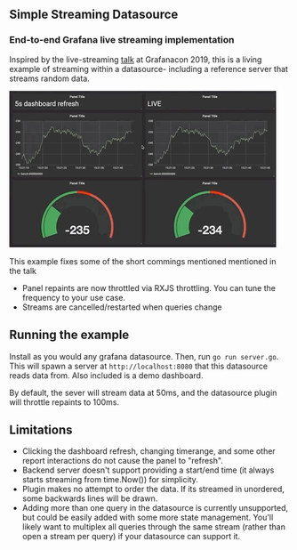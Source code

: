 ## Simple Streaming Datasource

### End-to-end Grafana live streaming implementation

Inspired by the live-streaming [talk](https://www.youtube.com/watch?v=bPrDTvlNIj8&feature=youtu.be&t=4754) at Grafanacon 2019, this is a living example of streaming within a datasource- including a reference server that streams random data.

![live streaming dashboard animation](/livedata.gif "live streaming dashboard")

This example fixes some of the short commings mentioned mentioned in the talk

* Panel repaints are now throttled via RXJS throttling. You can tune the frequency to your use case.
* Streams are cancelled/restarted when queries change

## Running the example

Install as you would any grafana datasource. Then, run `go run server.go`. This will spawn a server at `http://localhost:8080` that this datasource reads data from. Also included is a demo dashboard.

By default, the sever will stream data at 50ms, and the datasource plugin will throttle repaints to 100ms.

## Limitations

* Clicking the dashboard refresh, changing timerange, and some other report interactions do not cause the panel to "refresh".
* Backend server doesn't support providing a start/end time (it always starts streaming from time.Now()) for simplicity.
* Plugin makes no attempt to order the data. If its streamed in unordered, some backwards lines will be drawn.
* Adding more than one query in the datasource is currently unsupported, but could be easily added with some more state management. You'll likely want to multiplex all queries through the same stream (rather than open a stream per query) if your datasource can support it.
